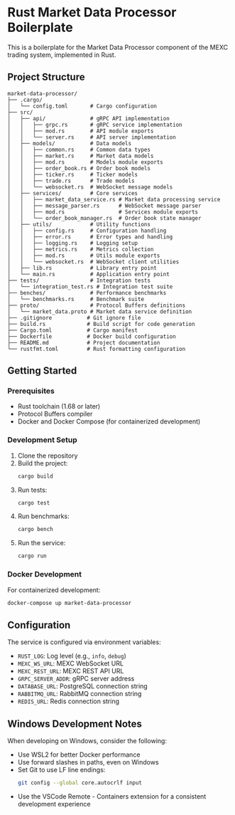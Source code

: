 # Rust Market Data Processor Boilerplate

This is a boilerplate for the Market Data Processor component of the MEXC trading system, implemented in Rust.

## Project Structure

```
market-data-processor/
├── .cargo/
│   └── config.toml       # Cargo configuration
├── src/
│   ├── api/              # gRPC API implementation
│   │   ├── grpc.rs       # gRPC service implementation
│   │   ├── mod.rs        # API module exports
│   │   └── server.rs     # API server implementation
│   ├── models/           # Data models
│   │   ├── common.rs     # Common data types
│   │   ├── market.rs     # Market data models
│   │   ├── mod.rs        # Models module exports
│   │   ├── order_book.rs # Order book models
│   │   ├── ticker.rs     # Ticker models
│   │   ├── trade.rs      # Trade models
│   │   └── websocket.rs  # WebSocket message models
│   ├── services/         # Core services
│   │   ├── market_data_service.rs # Market data processing service
│   │   ├── message_parser.rs      # WebSocket message parser
│   │   ├── mod.rs                 # Services module exports
│   │   └── order_book_manager.rs  # Order book state manager
│   ├── utils/            # Utility functions
│   │   ├── config.rs     # Configuration handling
│   │   ├── error.rs      # Error types and handling
│   │   ├── logging.rs    # Logging setup
│   │   ├── metrics.rs    # Metrics collection
│   │   ├── mod.rs        # Utils module exports
│   │   └── websocket.rs  # WebSocket client utilities
│   ├── lib.rs            # Library entry point
│   └── main.rs           # Application entry point
├── tests/                # Integration tests
│   └── integration_test.rs # Integration test suite
├── benches/              # Performance benchmarks
│   └── benchmarks.rs     # Benchmark suite
├── proto/                # Protocol Buffers definitions
│   └── market_data.proto # Market data service definition
├── .gitignore           # Git ignore file
├── build.rs             # Build script for code generation
├── Cargo.toml           # Cargo manifest
├── Dockerfile           # Docker build configuration
├── README.md            # Project documentation
└── rustfmt.toml         # Rust formatting configuration
```

## Getting Started

### Prerequisites

- Rust toolchain (1.68 or later)
- Protocol Buffers compiler
- Docker and Docker Compose (for containerized development)

### Development Setup

1. Clone the repository
2. Build the project:
   ```bash
   cargo build
   ```
3. Run tests:
   ```bash
   cargo test
   ```
4. Run benchmarks:
   ```bash
   cargo bench
   ```
5. Run the service:
   ```bash
   cargo run
   ```

### Docker Development

For containerized development:

```bash
docker-compose up market-data-processor
```

## Configuration

The service is configured via environment variables:

- `RUST_LOG`: Log level (e.g., `info`, `debug`)
- `MEXC_WS_URL`: MEXC WebSocket URL
- `MEXC_REST_URL`: MEXC REST API URL
- `GRPC_SERVER_ADDR`: gRPC server address
- `DATABASE_URL`: PostgreSQL connection string
- `RABBITMQ_URL`: RabbitMQ connection string
- `REDIS_URL`: Redis connection string

## Windows Development Notes

When developing on Windows, consider the following:

- Use WSL2 for better Docker performance
- Use forward slashes in paths, even on Windows
- Set Git to use LF line endings:
  ```bash
  git config --global core.autocrlf input
  ```
- Use the VSCode Remote - Containers extension for a consistent development experience
